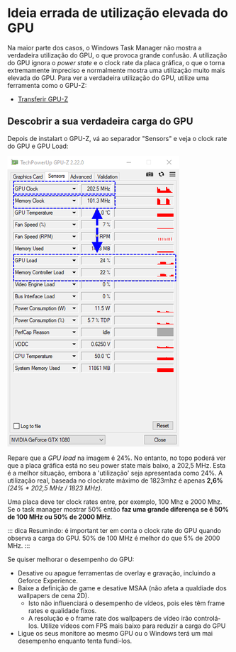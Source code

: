 # Ideia errada de utilização elevada do GPU

Na maior parte dos casos, o Windows Task Manager não mostra a verdadeira utilização do GPU, o que provoca grande confusão. A utilização do GPU ignora o *power state* e o clock rate da placa gráfica, o que o torna extremamente impreciso e normalmente mostra uma utilização muito mais elevada do GPU. Para ver a verdadeira utilização do GPU, utilize uma ferramenta como o GPU-Z:

* [Transferir GPU-Z](https://www.techpowerup.com/gpuz/)

## Descobrir a sua verdadeira carga do GPU

Depois de instalart o GPU-Z, vá ao separador "Sensors" e veja o clock rate do GPU e GPU Load:

![Utilização real do GPU](./gpuz.png)

Repare que a *GPU load* na imagem é 24%. No entanto, no topo poderá ver que a placa gráfica está no seu power state mais baixo, a 202,5 MHz. Esta é a melhor situação, embora a 'utilização' seja apresentada como 24%. A utilização real, baseada no clockrate máximo de 1823mhz é apenas **2,6%** *(24% * 202,5 MHz / 1823 MHz)*.

Uma placa deve ter clock rates entre, por exemplo, 100 Mhz e 2000 Mhz. Se o task manager mostrar 50% então **faz uma grande diferença se é 50% de 100 MHz ou 50% de 2000 MHz**.

::: dica Resumindo: é important ter em conta o clock rate do GPU quando observa a carga do GPU. 50% de 100 MHz é melhor do que 5% de 2000 MHz. :::

Se quiser melhorar o desempenho do GPU:

* Desative ou apague ferramentas de overlay e gravação, incluindo a Geforce Experience.
* Baixe a definição de game e desative MSAA (não afeta a qualdiade dos wallpapers de cena 2D).
    * Isto não influenciará o desempenho de vídeos, pois eles têm frame rates e qualidade fixos.
    * A resolução e o frame rate dos wallpapers de vídeo irão controlá-los. Utilize vídeos com FPS mais baixo para reduzir a carga do GPU
* Ligue os seus monitore ao mesmo GPU ou o Windows terá um mai desempenho enquanto tenta fundi-los.